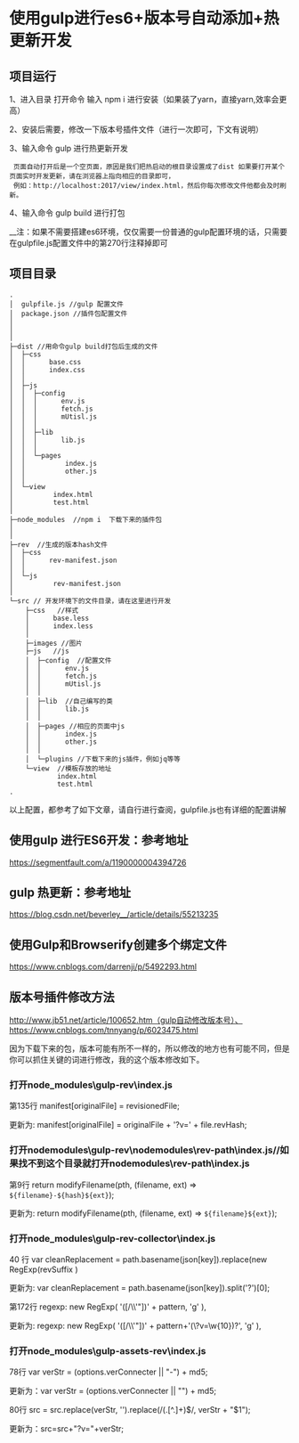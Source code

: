 # 使用gulp进行es6+版本号自动添加+热更新开发

## 项目运行


1、进入目录 打开命令  输入 npm i 进行安装（如果装了yarn，直接yarn,效率会更高）

2、安装后需要，修改一下版本号插件文件（进行一次即可，下文有说明）

3、输入命令 gulp 进行热更新开发

     页面自动打开后是一个空页面，原因是我们把热启动的根目录设置成了dist 如果要打开某个页面实时开发更新，请在浏览器上指向相应的目录即可，
     例如：http://localhost:2017/view/index.html，然后你每次修改文件他都会及时刷新。


4、输入命令 gulp build 进行打包


__注：如果不需要搭建es6环境，仅仅需要一份普通的gulp配置环境的话，只需要在gulpfile.js配置文件中的第270行注释掉即可


## 项目目录
```
.
│  gulpfile.js //gulp 配置文件
│  package.json //插件包配置文件
│ 
│
│  
├─dist //用命令gulp build打包后生成的文件
│  ├─css
│  │      base.css
│  │      index.css
│  │      
│  ├─js
│  │  ├─config
│  │  │      env.js
│  │  │      fetch.js
│  │  │      mUtisl.js
│  │  │      
│  │  ├─lib
│  │  │      lib.js
│  │  │      
│  │  └─pages
│  │          index.js
│  │          other.js
│  │          
│  └─view
│          index.html
│          test.html
│          
├─node_modules  //npm i  下载下来的插件包
│  
│          
├─rev  //生成的版本hash文件
│  ├─css
│  │      rev-manifest.json
│  │      
│  └─js
│          rev-manifest.json
│          
└─src // 开发环境下的文件目录，请在这里进行开发
    ├─css   //样式
    │      base.less
    │      index.less
    │      
    ├─images //图片
    ├─js   //js
    │  ├─config  //配置文件
    │  │      env.js
    │  │      fetch.js
    │  │      mUtisl.js
    │  │      
    │  ├─lib  //自己编写的类
    │  │      lib.js
    │  │      
    │  ├─pages //相应的页面中js
    │  │      index.js
    │  │      other.js
    │  │      
    │  └─plugins //下载下来的js插件，例如jq等等
    └─view  //模板存放的地址
            index.html
            test.html
.
```


以上配置，都参考了如下文章，请自行进行查阅，gulpfile.js也有详细的配置讲解

## 使用gulp 进行ES6开发：参考地址
https://segmentfault.com/a/1190000004394726

## gulp 热更新：参考地址
https://blog.csdn.net/beverley__/article/details/55213235

## 使用Gulp和Browserify创建多个绑定文件
https://www.cnblogs.com/darrenji/p/5492293.html


## 版本号插件修改方法
 http://www.jb51.net/article/100652.htm（gulp自动修改版本号）、https://www.cnblogs.com/tnnyang/p/6023475.html

因为下载下来的包，版本可能有所不一样的，所以修改的地方也有可能不同，但是你可以抓住关键的词进行修改，我的这个版本修改如下。

###  打开node_modules\gulp-rev\index.js


第135行 manifest[originalFile] = revisionedFile;


更新为: manifest[originalFile] = originalFile + '?v=' + file.revHash;



### 打开nodemodules\gulp-rev\nodemodules\rev-path\index.js//如果找不到这个目录就打开nodemodules\rev-path\index.js


第9行 return modifyFilename(pth, (filename, ext) => `${filename}-${hash}${ext}`);


更新为: return modifyFilename(pth, (filename, ext) => `${filename}${ext}`);





### 打开node_modules\gulp-rev-collector\index.js


40 行 var cleanReplacement =  path.basename(json[key]).replace(new RegExp(revSuffix )


更新为: var cleanReplacement =  path.basename(json[key]).split('?')[0];



第172行 regexp: new RegExp( '([\/\\\\\'"])' + pattern, 'g' ),


更新为: regexp: new RegExp( '([\/\\\\\'"])' + pattern+'(\\?v=\\w{10})?', 'g' ),




### 打开node_modules\gulp-assets-rev\index.js


78行 var verStr = (options.verConnecter || "-") + md5;


更新为：var verStr = (options.verConnecter || "") + md5;


80行 src = src.replace(verStr, '').replace(/(\.[^\.]+)$/, verStr + "$1");


更新为：src=src+"?v="+verStr;


